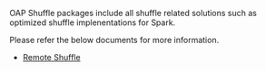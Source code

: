 OAP Shuffle packages include all shuffle related solutions such as optimized shuffle implenentations for Spark.

Please refer the below documents for more information.

* [Remote Shuffle](./remote-shuffle/README.md)
